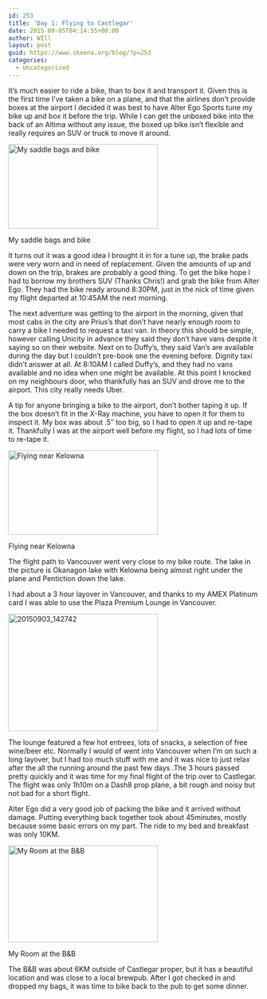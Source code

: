 ```yaml
---
id: 253
title: 'Day 1: Flying to Castlegar'
date: 2015-09-05T04:14:55+00:00
author: WIll
layout: post
guid: https://www.skeena.org/blog/?p=253
categories:
  - Uncategorized
---
```

It&#8217;s much easier to ride a bike, than to box it and transport it. Given this is the first time I&#8217;ve taken a bike on a plane, and that the airlines don&#8217;t provide boxes at the airport I decided it was best to have Alter Ego Sports tune my bike up and box it before the trip. While I can get the unboxed bike into the back of an Altima without any issue, the boxed up bike isn&#8217;t flexible and really requires an SUV or truck to move it around.

<div id="attachment_254" style="width: 310px" class="wp-caption alignnone">
  <a href="https://www.skeena.org/blog/wp-content/uploads/2015/09/20150903_082205.jpg"><img aria-describedby="caption-attachment-254" loading="lazy" class="size-medium wp-image-254" src="https://www.skeena.org/blog/wp-content/uploads/2015/09/20150903_082205-300x169.jpg" alt="My saddle bags and bike" width="300" height="169" srcset="https://www.skeena.org/blog/wp-content/uploads/2015/09/20150903_082205-300x169.jpg 300w, https://www.skeena.org/blog/wp-content/uploads/2015/09/20150903_082205-1024x576.jpg 1024w, https://www.skeena.org/blog/wp-content/uploads/2015/09/20150903_082205-500x281.jpg 500w" sizes="(max-width: 300px) 100vw, 300px" /></a>
  
  <p id="caption-attachment-254" class="wp-caption-text">
    My saddle bags and bike
  </p>
</div>

It turns out it was a good idea I brought it in for a tune up, the brake pads were very worn and in need of replacement. Given the amounts of up and down on the trip, brakes are probably a good thing. To get the bike hope I had to borrow my brothers SUV (Thanks Chris!) and grab the bike from Alter Ego. They had the bike ready around 8:30PM, just in the nick of time given my flight departed at 10:45AM the next morning.

The next adventure was getting to the airport in the morning, given that most cabs in the city are Prius&#8217;s that don&#8217;t have nearly enough room to carry a bike I needed to request a taxi van. In theory this should be simple, however calling Unicity in advance they said they don&#8217;t have vans despite it saying so on their website. Next on to Duffy&#8217;s, they said Van&#8217;s are available during the day but I couldn&#8217;t pre-book one the evening before. Dignity taxi didn&#8217;t answer at all. At 8:10AM I called Duffy&#8217;s, and they had no vans available and no idea when one might be available. At this point I knocked on my neighbours door, who thankfully has an SUV and drove me to the airport. This city really needs Uber.

A tip for anyone bringing a bike to the airport, don&#8217;t bother taping it up. If the box doesn&#8217;t fit in the X-Ray machine, you have to open it for them to inspect it. My box was about .5&#8243; too big, so I had to open it up and re-tape it. Thankfully I was at the airport well before my flight, so I had lots of time to re-tape it.

<div id="attachment_255" style="width: 310px" class="wp-caption alignnone">
  <a href="https://www.skeena.org/blog/wp-content/uploads/2015/09/20150903_131537.jpg"><img aria-describedby="caption-attachment-255" loading="lazy" class="wp-image-255 size-medium" src="https://www.skeena.org/blog/wp-content/uploads/2015/09/20150903_131537-300x169.jpg" alt="Flying near Kelowna" width="300" height="169" srcset="https://www.skeena.org/blog/wp-content/uploads/2015/09/20150903_131537-300x169.jpg 300w, https://www.skeena.org/blog/wp-content/uploads/2015/09/20150903_131537-1024x576.jpg 1024w, https://www.skeena.org/blog/wp-content/uploads/2015/09/20150903_131537-500x281.jpg 500w" sizes="(max-width: 300px) 100vw, 300px" /></a>
  
  <p id="caption-attachment-255" class="wp-caption-text">
    Flying near Kelowna
  </p>
</div>

The flight path to Vancouver went very close to my bike route. The lake in the picture is Okanagon lake with Kelowna being almost right under the plane and Pentiction down the lake.

I had about a 3 hour layover in Vancouver, and thanks to my AMEX Platinum card I was able to use the Plaza Premium Lounge in Vancouver.

[<img loading="lazy" class="alignnone size-medium wp-image-256" src="https://www.skeena.org/blog/wp-content/uploads/2015/09/20150903_142742-e1441340613203-300x235.jpg" alt="20150903_142742" width="300" height="235" srcset="https://www.skeena.org/blog/wp-content/uploads/2015/09/20150903_142742-e1441340613203-300x235.jpg 300w, https://www.skeena.org/blog/wp-content/uploads/2015/09/20150903_142742-e1441340613203-1024x801.jpg 1024w, https://www.skeena.org/blog/wp-content/uploads/2015/09/20150903_142742-e1441340613203-500x391.jpg 500w" sizes="(max-width: 300px) 100vw, 300px" />](https://www.skeena.org/blog/wp-content/uploads/2015/09/20150903_142742.jpg)

The lounge featured a few hot entrees, lots of snacks, a selection of free wine/beer etc. Normally I would of went into Vancouver when I&#8217;m on such a long layover, but I had too much stuff with me and it was nice to just relax after the all the running around the past few days .The 3 hours passed pretty quickly and it was time for my final flight of the trip over to Castlegar. The flight was only 1h10m on a Dash8 prop plane, a bit rough and noisy but not bad for a short flight.

Alter Ego did a very good job of packing the bike and it arrived without damage. Putting everything back together took about 45minutes, mostly because some basic errors on my part. The ride to my bed and breakfast was only 10KM.



<div id="attachment_257" style="width: 310px" class="wp-caption alignnone">
  <a href="https://www.skeena.org/blog/wp-content/uploads/2015/09/20150903_204130.jpg"><img aria-describedby="caption-attachment-257" loading="lazy" class="wp-image-257 size-medium" src="https://www.skeena.org/blog/wp-content/uploads/2015/09/20150903_204130-e1441426413552-300x194.jpg" alt="My Room at the B&B" width="300" height="194" srcset="https://www.skeena.org/blog/wp-content/uploads/2015/09/20150903_204130-e1441426413552-300x194.jpg 300w, https://www.skeena.org/blog/wp-content/uploads/2015/09/20150903_204130-e1441426413552-1024x661.jpg 1024w, https://www.skeena.org/blog/wp-content/uploads/2015/09/20150903_204130-e1441426413552-500x323.jpg 500w" sizes="(max-width: 300px) 100vw, 300px" /></a>
  
  <p id="caption-attachment-257" class="wp-caption-text">
    My Room at the B&B
  </p>
</div>

The B&B was about 6KM outside of Castlegar proper, but it has a beautiful location and was close to a local brewpub. After I got checked in and dropped my bags, it was time to bike back to the pub to get some dinner.
